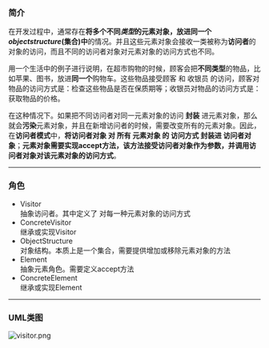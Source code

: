 ### 简介  

在开发过程中，通常存在**将多个不同*类型*的元素对象，放进同一个*objectstructure*(集合)中**的情况。并且这些元素对象会接收一类被称为**访问者**的对象的访问，而且不同的访问者对象对元素对象的访问方式也不同。    

用一个生活中的例子进行说明，在超市购物的时候，顾客会把**不同类型**的物品，比如苹果、图书，放进**同一个**购物车。这些物品接受顾客 和 收银员 的访问，顾客对物品的访问方式是：检查这些物品是否在保质期等；收银员对物品的访问方式是：获取物品的价格。  

在这种情况下。如果把不同访问者对同一元素对象的访问 **封装** 进元素对象，那么就会**污染**元素对象，并且在新增访问者的时候，需要改变所有的元素对象。因此，在**访问者模式**中，**将访问者对象 对 所有 元素对象 的 访问方式 封装进 访问者对象**；**元素对象需要实现accept方法，该方法接受访问者对象作为参数，并调用访问者对象对该元素对象的访问方式**。  

---

### 角色 

* Visitor  
抽象访问者。其中定义了 对每一种元素对象的访问方式  
* ConcreteVisitor  
继承或实现Visitor   
* ObjectStructure   
对象结构。本质上是一个集合，需要提供增加或移除元素对象的方法
* Element      
抽象元素角色。需要定义accept方法  
* ConcreteElement    
继承或实现Element  

---

### UML类图  

![visitor.png](http://images.timd.cn/design-pattern/visitor.png)    
